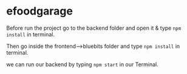 # efoodgarage

Before run the project go to the backend folder and open it & type `npm install` in terminal.

Then go inside the frontend-->bluebits folder and type `npm install` in terminal.

we can run our backend by typing `npm start` in our Terminal.
